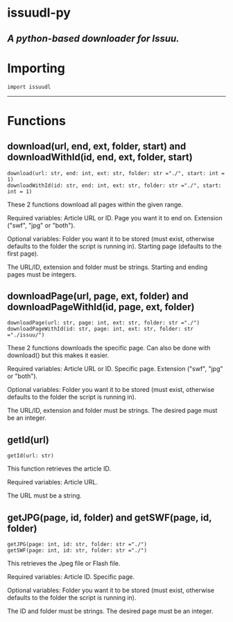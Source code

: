 # issuudl-py
*A python-based downloader for Issuu.*
---
# Importing
    import issuudl

---
# Functions
## download(url, end, ext, folder, start) and downloadWithId(id, end, ext, folder, start)
    download(url: str, end: int, ext: str, folder: str ="./", start: int = 1)
    downloadWithId(id: str, end: int, ext: str, folder: str ="./", start: int = 1)

These 2 functions download all pages within the given range.

Required variables: Article URL or ID. Page you want it to end on. Extension ("swf", "jpg" or "both").

Optional variables: Folder you want it to be stored (must exist, otherwise defaults to the folder the script is running in). Starting page (defaults to the first page).

The URL/ID, extension and folder must be strings. Starting and ending pages must be integers.

## downloadPage(url, page, ext, folder) and downloadPageWithId(id, page, ext, folder)
    downloadPage(url: str, page: int, ext: str, folder: str ="./")
    downloadPageWithId(id: str, page: int, ext: str, folder: str ="./issuu/")

These 2 functions downloads the specific page. Can also be done with download() but this makes it easier.

Required variables: Article URL or ID. Specific page. Extension ("swf", "jpg" or "both").

Optional variables: Folder you want it to be stored (must exist, otherwise defaults to the folder the script is running in).

The URL/ID, extension and folder must be strings. The desired page must be an integer.

## getId(url)
    getId(url: str)

This function retrieves the article ID.

Required variables: Article URL.

The URL must be a string.

## getJPG(page, id, folder) and getSWF(page, id, folder)
    getJPG(page: int, id: str, folder: str ="./")
    getSWF(page: int, id: str, folder: str ="./")

This retrieves the Jpeg file or Flash file.

Required variables: Article ID. Specific page.

Optional variables: Folder you want it to be stored (must exist, otherwise defaults to the folder the script is running in).

The ID and folder must be strings. The desired page must be an integer.